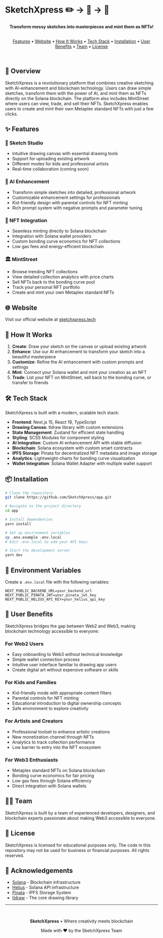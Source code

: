 # SketchXpress ✏️ → 🎨 → 💎

<div align="center">
  <strong>Transform messy sketches into masterpieces and mint them as NFTs!</strong>
  <br /><br />
  
  <a href="#features">Features</a> •
  <a href="#website">Website</a> •
  <a href="#how-it-works">How It Works</a> •
  <a href="#tech-stack">Tech Stack</a> •
  <a href="#installation">Installation</a> •
  <a href="#user-benefits">User Benefits</a> •
  <a href="#team">Team</a> •
  <a href="#license">License</a>

  <br />
</div>

## 🚀 Overview

SketchXpress is a revolutionary platform that combines creative sketching with AI-enhancement and blockchain technology. Users can draw simple sketches, transform them with the power of AI, and mint them as NFTs directly on the Solana blockchain. The platform also includes MintStreet where users can view, trade, and sell their NFTs. SketchXpress enables users to create and mint their own Metaplex standard NFTs with just a few clicks.

## ✨ Features

### 🎨 Sketch Studio
- Intuitive drawing canvas with essential drawing tools
- Support for uploading existing artwork
- Different modes for kids and professional artists
- Real-time collaboration (coming soon)

### 🧠 AI Enhancement
- Transform simple sketches into detailed, professional artwork
- Customizable enhancement settings for professionals
- Kid-friendly design with parental controls for NFT minting
- Rich prompt system with negative prompts and parameter tuning

### 💎 NFT Integration
- Seamless minting directly to Solana blockchain
- Integration with Solana wallet providers
- Custom bonding curve economics for NFT collections
- Low gas fees and energy-efficient blockchain

### 🏛️ MintStreet
- Browse trending NFT collections
- View detailed collection analytics with price charts
- Sell NFTs back to the bonding curve pool
- Track your personal NFT portfolio
- Create and mint your own Metaplex standard NFTs

## 🌐 Website

Visit our official website at [sketchxpress.tech](https://sketchxpress.tech)

## 🔄 How It Works

1. **Create**: Draw your sketch on the canvas or upload existing artwork
2. **Enhance**: Use our AI enhancement to transform your sketch into a beautiful masterpiece
3. **Customize**: Refine the AI enhancement with custom prompts and settings
4. **Mint**: Connect your Solana wallet and mint your creation as an NFT 
5. **Trade**: List your NFT on MintStreet, sell back to the bonding curve, or transfer to friends

## 🛠️ Tech Stack

SketchXpress is built with a modern, scalable tech stack:

- **Frontend**: Next.js 15, React 19, TypeScript
- **Drawing Canvas**: tldraw library with custom extensions
- **State Management**: Zustand for efficient state handling
- **Styling**: SCSS Modules for component styling
- **AI Integration**: Custom AI enhancement API with stable diffusion
- **Blockchain**: Solana ecosystem with custom smart contracts
- **IPFS Storage**: Pinata for decentralized NFT metadata and image storage
- **Analytics**: Lightweight-charts for bonding curve visualization
- **Wallet Integration**: Solana Wallet Adapter with multiple wallet support

## 📦 Installation

```bash
# Clone the repository
git clone https://github.com/SketchXpress/app.git

# Navigate to the project directory
cd app

# Install dependencies
yarn install

# Set up environment variables
cp .env.example .env.local
# Edit .env.local to add your API keys

# Start the development server
yarn dev
```

## 🔧 Environment Variables

Create a `.env.local` file with the following variables:

```
NEXT_PUBLIC_BACKEND_URL=your_backend_url
NEXT_PUBLIC_PINATA_JWT=your_pinata_jwt_key
NEXT_PUBLIC_HELIUS_API_KEY=your_helius_api_key
```

## 👥 User Benefits

SketchXpress bridges the gap between Web2 and Web3, making blockchain technology accessible to everyone:

### For Web2 Users
- Easy onboarding to Web3 without technical knowledge
- Simple wallet connection process
- Intuitive user interface familiar to drawing app users
- Create digital art without expensive software or skills

### For Kids and Families
- Kid-friendly mode with appropriate content filters
- Parental controls for NFT minting
- Educational introduction to digital ownership concepts
- Safe environment to explore creativity

### For Artists and Creators
- Professional toolset to enhance artistic creations
- New monetization channel through NFTs
- Analytics to track collection performance
- Low barrier to entry into the NFT ecosystem

### For Web3 Enthusiasts
- Metaplex standard NFTs on Solana blockchain
- Bonding curve economics for fair pricing
- Low gas fees through Solana efficiency
- Direct integration with Solana wallets

## 👨‍💻 Team

SketchXpress is built by a team of experienced developers, designers, and blockchain experts passionate about making Web3 accessible to everyone.

## 📝 License

SketchXpress is licensed for educational purposes only. The code in this repository may not be used for business or financial purposes. All rights reserved.

## 🙏 Acknowledgements

- [Solana](https://solana.com/) - Blockchain infrastructure
- [Helius](https://helius.dev/) - Solana API infrastructure
- [Pinata](https://pinata.cloud/) - IPFS Storage System
- [tldraw](https://github.com/tldraw/tldraw) - The core drawing library

---

<div align="center">
  <br />
  <p>
    <strong>SketchXpress</strong> • Where creativity meets blockchain
  </p>
  <p>
    Made with ❤️ by the SketchXpress Team
  </p>
</div>